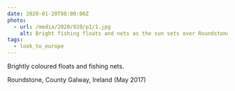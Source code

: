 ```yaml
---
date: 2020-01-20T08:00:00Z
photo:
  - url: /media/2020/020/p1/1.jpg
    alt: Bright fishing floats and nets as the sun sets over Roundstone.
tags:
  - look_to_europe
---
```


Brightly coloured floats and fishing nets.

Roundstone, County Galway, Ireland (May 2017)
